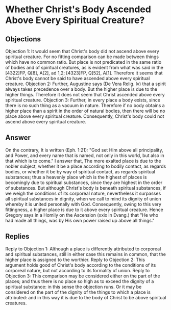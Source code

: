 # Whether Christ's Body Ascended Above Every Spiritual Creature?
## Objections
Objection 1: It would seem that Christ's body did not ascend above every spiritual creature. For no fitting comparison can be made between things which have no common ratio. But place is not predicated in the same ratio of bodies and of spiritual creatures, as is evident from what was said in the [4322]FP, Q[8], A[2], ad 1,2; [4323]FP, Q[52], A[1]. Therefore it seems that Christ's body cannot be said to have ascended above every spiritual creature.
Objection 2: Further, Augustine says (De Vera Relig. lv) that a spirit always takes precedence over a body. But the higher place is due to the higher things. Therefore it does not seem that Christ ascended above every spiritual creature.
Objection 3: Further, in every place a body exists, since there is no such thing as a vacuum in nature. Therefore if no body obtains a higher place than a spirit in the order of natural bodies, then there will be no place above every spiritual creature. Consequently, Christ's body could not ascend above every spiritual creature.
## Answer
On the contrary, It is written (Eph. 1:21): "God set Him above all principality, and Power, and every name that is named, not only in this world, but also in that which is to come."
I answer that, The more exalted place is due to the nobler subject, whether it be a place according to bodily contact, as regards bodies, or whether it be by way of spiritual contact, as regards spiritual substances; thus a heavenly place which is the highest of places is becomingly due to spiritual substances, since they are highest in the order of substances. But although Christ's body is beneath spiritual substances, if we weigh the conditions of its corporeal nature, nevertheless it surpasses all spiritual substances in dignity, when we call to mind its dignity of union whereby it is united personally with God. Consequently, owing to this very fittingness, a higher place is due to it above every spiritual creature. Hence Gregory says in a Homily on the Ascension (xxix in Evang.) that "He who had made all things, was by His own power raised up above all things."
## Replies
Reply to Objection 1: Although a place is differently attributed to corporeal and spiritual substances, still in either case this remains in common, that the higher place is assigned to the worthier.
Reply to Objection 2: This argument holds good of Christ's body according to the conditions of its corporeal nature, but not according to its formality of union.
Reply to Objection 3: This comparison may be considered either on the part of the places; and thus there is no place so high as to exceed the dignity of a spiritual substance: in this sense the objection runs. Or it may be considered on the part of the dignity of the things to which a place is attributed: and in this way it is due to the body of Christ to be above spiritual creatures.